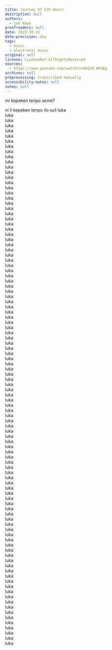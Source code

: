 ```yaml
---
title: Journey Of 520 Hours
description: null
authors:
  - jan Kepe
proofreaders: null
date: 2023-10-31
date-precision: day
tags:
  - music
  - electronic music
original: null
license: LicenseRef-AllRightsReserved
sources:
  - https://www.youtube.com/watch?v=bhZs9_WhS6g
archives: null
preprocessing: transcribed manually
accessibility-notes: null
notes: null
---
```


mi kepeken tenpo seme?

ni li kepeken tenpo ilo suli luka  
luka  
luka  
luka  
luka  
luka  
luka  
luka  
luka  
luka  
luka  
luka  
luka  
luka  
luka  
luka  
luka  
luka  
luka  
luka  
luka  
luka  
luka  
luka  
luka  
luka  
luka  
luka  
luka  
luka  
luka  
luka  
luka  
luka  
luka  
luka  
luka  
luka  
luka  
luka  
luka  
luka  
luka  
luka  
luka  
luka  
luka  
luka  
luka  
luka  
luka  
luka  
luka  
luka  
luka  
luka  
luka  
luka  
luka  
luka  
luka  
luka  
luka  
luka  
luka  
luka  
luka  
luka  
luka  
luka  
luka  
luka  
luka  
luka  
luka  
luka  
luka  
luka  
luka  
luka  
luka  
luka  
luka  
luka  
luka  
luka  
luka  
luka  
luka  
luka  
luka  
luka  
luka  
luka  
luka  
luka  
luka  
luka  
luka  
luka  
luka  
luka  
luka  
luka
